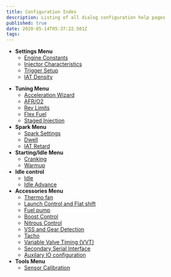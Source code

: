 ```yaml
---
title: Configuration Index
description: Listing of all dialog configuration help pages
published: true
date: 2020-05-14T05:37:22.501Z
tags: 
---
```


-   **Settings Menu**
    -   [Engine Constants](/configuration/Engine_Constants)
    -   [Injector Characteristics](/configuration/Injector_Characteristics)
    -   [Trigger Setup](/configuration/Trigger_Setup)
    -   [IAT Density](/configuration/IAT_Density)
<!---    -   [Reset Control](/configuration/Reset_Control) -->
-   **Tuning Menu**
    -   [Acceleration Wizard](/configuration/Acceleration_Wizard)
    -   [AFR/O2](/configuration/O2)
    -   [Rev Limits](/configuration/Rev_Limits)
    -   [Flex Fuel](/configuration/Flex_Fuel)
    -   [Staged Injection](/configuration/Staged_Injection)
-   **Spark Menu**
    -   [Spark Settings](/configuration/Spark_Settings "wikilink")
    -   [Dwell](/configuration/Dwell "wikilink")
    -   [IAT Retard](/configuration/IAT_Retard "wikilink")
-   **Starting/Idle Menu**
    -   [Cranking](/configuration/Cranking "wikilink")
    -   [Warmup](/configuration/Warmup "wikilink")
-   **Idle control**
    -   [Idle](/configuration/Idle "wikilink")
    -   [Idle Advance](/configuration/IdleAdvance "wikilink")
-   **Accessories Menu**
    -   [Thermo fan](/configuration/Thermo_fan "wikilink")
    -   [Launch Control and Flat shift](/configuration/Launch_Flatshift "wikilink")
    -   [Fuel pump](/configuration/Fuel_pump "wikilink")
    -   [Boost Control](/configuration/Boost_Control "wikilink")
    -   [Nitrous Control](/configuration/Nitrous_Control)
    -   [VSS and Gear Detection](/configuration/VSS)
    -   [Tacho](/configuration/Tacho "wikilink")
    -   [Variable Valve Timing (VVT)](/configuration/VVT)
    -   [Secondary Serial Interface](/en/Secondary_Serial_IO_interface "wikilink")
    -   [Auxilary IO configuration](/configuration/Auxillary_IO_Configuration)
-   **Tools Menu**
    -   [Sensor Calibration](/configuration/Sensor_Calibration "wikilink")
